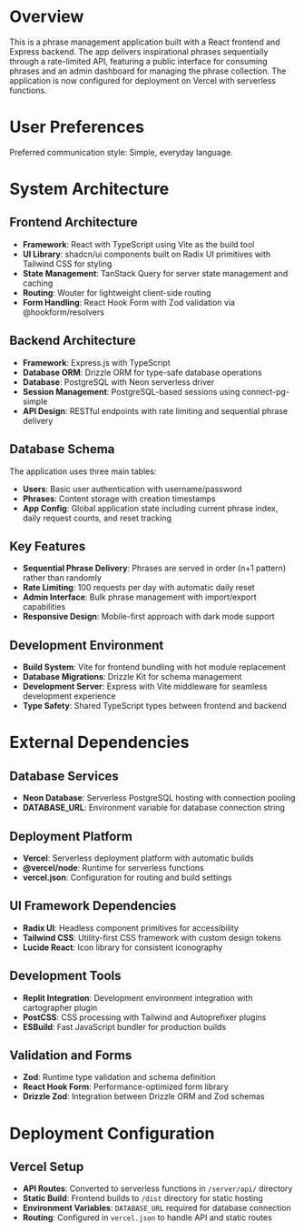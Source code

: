 # Overview

This is a phrase management application built with a React frontend and Express backend. The app delivers inspirational phrases sequentially through a rate-limited API, featuring a public interface for consuming phrases and an admin dashboard for managing the phrase collection. The application is now configured for deployment on Vercel with serverless functions.

# User Preferences

Preferred communication style: Simple, everyday language.

# System Architecture

## Frontend Architecture
- **Framework**: React with TypeScript using Vite as the build tool
- **UI Library**: shadcn/ui components built on Radix UI primitives with Tailwind CSS for styling
- **State Management**: TanStack Query for server state management and caching
- **Routing**: Wouter for lightweight client-side routing
- **Form Handling**: React Hook Form with Zod validation via @hookform/resolvers

## Backend Architecture
- **Framework**: Express.js with TypeScript
- **Database ORM**: Drizzle ORM for type-safe database operations
- **Database**: PostgreSQL with Neon serverless driver
- **Session Management**: PostgreSQL-based sessions using connect-pg-simple
- **API Design**: RESTful endpoints with rate limiting and sequential phrase delivery

## Database Schema
The application uses three main tables:
- **Users**: Basic user authentication with username/password
- **Phrases**: Content storage with creation timestamps
- **App Config**: Global application state including current phrase index, daily request counts, and reset tracking

## Key Features
- **Sequential Phrase Delivery**: Phrases are served in order (n+1 pattern) rather than randomly
- **Rate Limiting**: 100 requests per day with automatic daily reset
- **Admin Interface**: Bulk phrase management with import/export capabilities
- **Responsive Design**: Mobile-first approach with dark mode support

## Development Environment
- **Build System**: Vite for frontend bundling with hot module replacement
- **Database Migrations**: Drizzle Kit for schema management
- **Development Server**: Express with Vite middleware for seamless development experience
- **Type Safety**: Shared TypeScript types between frontend and backend

# External Dependencies

## Database Services
- **Neon Database**: Serverless PostgreSQL hosting with connection pooling
- **DATABASE_URL**: Environment variable for database connection string

## Deployment Platform
- **Vercel**: Serverless deployment platform with automatic builds
- **@vercel/node**: Runtime for serverless functions
- **vercel.json**: Configuration for routing and build settings

## UI Framework Dependencies
- **Radix UI**: Headless component primitives for accessibility
- **Tailwind CSS**: Utility-first CSS framework with custom design tokens
- **Lucide React**: Icon library for consistent iconography

## Development Tools
- **Replit Integration**: Development environment integration with cartographer plugin
- **PostCSS**: CSS processing with Tailwind and Autoprefixer plugins
- **ESBuild**: Fast JavaScript bundler for production builds

## Validation and Forms
- **Zod**: Runtime type validation and schema definition
- **React Hook Form**: Performance-optimized form library
- **Drizzle Zod**: Integration between Drizzle ORM and Zod schemas

# Deployment Configuration

## Vercel Setup
- **API Routes**: Converted to serverless functions in `/server/api/` directory
- **Static Build**: Frontend builds to `/dist` directory for static hosting
- **Environment Variables**: `DATABASE_URL` required for database connection
- **Routing**: Configured in `vercel.json` to handle API and static routes